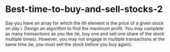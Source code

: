 # Best-time-to-buy-and-sell-stocks-2
Say you have an array for which the ith element is the price of a given stock on day i.  Design an algorithm to find the maximum profit. You may complete as many transactions as you like (ie, buy one and sell one share of the stock multiple times). However, you may not engage in multiple transactions at the same time (ie, you must sell the stock before you buy again).
